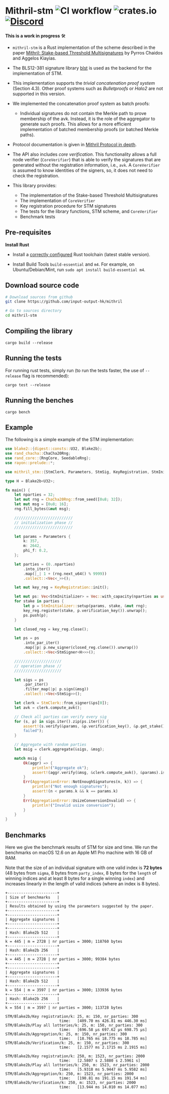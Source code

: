 # Mithril-stm ![CI workflow](https://github.com/input-output-hk/mithril/actions/workflows/ci.yml/badge.svg) ![crates.io](https://img.shields.io/crates/v/mithril_stm.svg) [![Discord](https://img.shields.io/discord/500028886025895936.svg?logo=discord&style=flat-square)](https://discord.gg/5kaErDKDRq)

**This is a work in progress** 🛠

- `mithril-stm` is a Rust implementation of the scheme described in the paper [Mithril: Stake-based Threshold Multisignatures](https://eprint.iacr.org/2021/916.pdf) by Pyrros Chaidos and Aggelos Kiayias.
- The BLS12-381 signature library [blst](https://github.com/supranational/blst) is used as the backend for the implementation of STM.
- This implementation supports the _trivial concatenation proof system_ (Section 4.3). Other proof systems such as _Bulletproofs_ or _Halo2_ are not supported in this version.
- We implemented the concatenation proof system as batch proofs:
  - Individual signatures do not contain the Merkle path to prove membership of the avk. Instead, it is the role of the aggregator to generate such proofs. This allows for a more efficient implementation of batched membership proofs (or batched Merkle paths).
- Protocol documentation is given in [Mithril Protocol in depth](https://mithril.network/doc/mithril/mithril-protocol/protocol/).
- The API also includes _core verification_. This functionality allows a full node verifier (`CoreVerifier`) that is
  able to verify the signatures that are generated without the registration information, i.e., `avk`. A
  `CoreVerifier` is assumed to know identities of the signers, so, it does not need to check the registration.

- This library provides:
  - The implementation of the Stake-based Threshold Multisignatures
  - The implementation of `CoreVerifier`
  - Key registration procedure for STM signatures
  - The tests for the library functions, STM scheme, and `CoreVerifier`
  - Benchmark tests

## Pre-requisites

**Install Rust**

- Install a [correctly configured](https://www.rust-lang.org/learn/get-started) Rust toolchain (latest stable version).

- Install Build Tools `build-essential` and `m4`. For example, on Ubuntu/Debian/Mint, run `sudo apt install build-essential m4`.

## Download source code

```bash
# Download sources from github
git clone https://github.com/input-output-hk/mithril

# Go to sources directory
cd mithril-stm
```

## Compiling the library

```shell
cargo build --release
```

## Running the tests

For running rust tests, simply run (to run the tests faster, the use of `--release` flag is recommended):

```shell
cargo test --release
```

## Running the benches

```shell
cargo bench
```

## Example

The following is a simple example of the STM implementation:

```rust
use blake2::{digest::consts::U32, Blake2b};
use rand_chacha::ChaCha20Rng;
use rand_core::{RngCore, SeedableRng};
use rayon::prelude::*;

use mithril_stm::{StmClerk, Parameters, StmSig, KeyRegistration, StmInitializer, StmSigner, AggregationError};

type H = Blake2b<U32>;

fn main() {
    let nparties = 32;
    let mut rng = ChaCha20Rng::from_seed([0u8; 32]);
    let mut msg = [0u8; 16];
    rng.fill_bytes(&mut msg);

    //////////////////////////
    // initialization phase //
    //////////////////////////

    let params = Parameters {
        k: 357,
        m: 2642,
        phi_f: 0.2,
    };

    let parties = (0..nparties)
        .into_iter()
        .map(|_| 1 + (rng.next_u64() % 9999))
        .collect::<Vec<_>>();

    let mut key_reg = KeyRegistration::init();

    let mut ps: Vec<StmInitializer> = Vec::with_capacity(nparties as usize);
    for stake in parties {
        let p = StmInitializer::setup(params, stake, &mut rng);
        key_reg.register(stake, p.verification_key()).unwrap();
        ps.push(p);
    }

    let closed_reg = key_reg.close();

    let ps = ps
        .into_par_iter()
        .map(|p| p.new_signer(closed_reg.clone()).unwrap())
        .collect::<Vec<StmSigner<H>>>();

    /////////////////////
    // operation phase //
    /////////////////////

    let sigs = ps
        .par_iter()
        .filter_map(|p| p.sign(&msg))
        .collect::<Vec<StmSig>>();

    let clerk = StmClerk::from_signer(&ps[0]);
    let avk = clerk.compute_avk();

    // Check all parties can verify every sig
    for (s, p) in sigs.iter().zip(ps.iter()) {
        assert!(s.verify(&params, &p.verification_key(), &p.get_stake(), &avk, &msg).is_ok(), "Verification
        failed");
    }

    // Aggregate with random parties
    let msig = clerk.aggregate(&sigs, &msg);

    match msig {
        Ok(aggr) => {
            println!("Aggregate ok");
            assert!(aggr.verify(&msg, &clerk.compute_avk(), &params).is_ok());
        }
        Err(AggregationError::NotEnoughSignatures(n, k)) => {
            println!("Not enough signatures");
            assert!(n < params.k && k == params.k)
        }
        Err(AggregationError::UsizeConversionInvalid) => {
            println!("Invalid usize conversion");
        }
    }
}
```

## Benchmarks

Here we give the benchmark results of STM for size and time. We run the benchmarks on macOS 12.6 on an Apple M1 Pro machine with 16 GB of RAM.

Note that the size of an individual signature with one valid index is **72 bytes** (48 bytes from `sigma`, 8 bytes from `party_index`, 8 bytes for the `length` of winning indices and at least 8 bytes for a single winning `index`) and increases linearly in the length of valid indices (where an index is 8 bytes).

```shell
+----------------------+
| Size of benchmarks   |
+----------------------+
| Results obtained by using the parameters suggested by the paper.
+----------------------+
+----------------------+
| Aggregate signatures |
+----------------------+
+----------------------+
| Hash: Blake2b 512    |
+----------------------+
k = 445 | m = 2728 | nr parties = 3000; 118760 bytes
+----------------------+
| Hash: Blake2b 256    |
+----------------------+
k = 445 | m = 2728 | nr parties = 3000; 99384 bytes
+----------------------+
+----------------------+
| Aggregate signatures |
+----------------------+
| Hash: Blake2b 512    |
+----------------------+
k = 554 | m = 3597 | nr parties = 3000; 133936 bytes
+----------------------+
| Hash: Blake2b 256    |
+----------------------+
k = 554 | m = 3597 | nr parties = 3000; 113728 bytes
```

```shell
STM/Blake2b/Key registration/k: 25, m: 150, nr_parties: 300
                        time:   [409.70 ms 426.81 ms 446.30 ms]
STM/Blake2b/Play all lotteries/k: 25, m: 150, nr_parties: 300
                        time:   [696.58 µs 697.62 µs 698.75 µs]
STM/Blake2b/Aggregation/k: 25, m: 150, nr_parties: 300
                        time:   [18.765 ms 18.775 ms 18.785 ms]
STM/Blake2b/Verification/k: 25, m: 150, nr_parties: 300
                        time:   [2.1577 ms 2.1715 ms 2.1915 ms]

STM/Blake2b/Key registration/k: 250, m: 1523, nr_parties: 2000
                        time:   [2.5807 s 2.5880 s 2.5961 s]
STM/Blake2b/Play all lotteries/k: 250, m: 1523, nr_parties: 2000
                        time:   [5.9318 ms 5.9447 ms 5.9582 ms]
STM/Blake2b/Aggregation/k: 250, m: 1523, nr_parties: 2000
                        time:   [190.81 ms 191.15 ms 191.54 ms]
STM/Blake2b/Verification/k: 250, m: 1523, nr_parties: 2000
                        time:   [13.944 ms 14.010 ms 14.077 ms]
```
